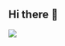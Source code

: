 ## Hi there 👋

![](https://komarev.com/ghpvc/?username=your-github-username&label=STALKERS&style=plastic&color=blueviolet)
